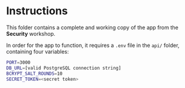 # Instructions

This folder contains a complete and working copy of the app from the **Security** workshop.

In order for the app to function, it requires a `.env` file in the `api/` folder, containing four variables:

```bash
PORT=3000
DB_URL=[valid PostgreSQL connection string]
BCRYPT_SALT_ROUNDS=10
SECRET_TOKEN=<secret token>
```
